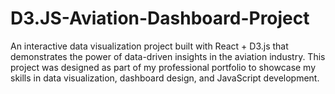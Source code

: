 # D3.JS-Aviation-Dashboard-Project
An interactive data visualization project built with React + D3.js that demonstrates the power of data-driven insights in the aviation industry. This project was designed as part of my professional portfolio to showcase my skills in data visualization, dashboard design, and JavaScript development.
